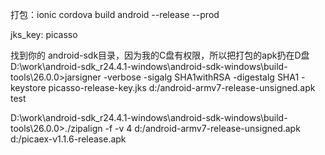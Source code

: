 
打包：ionic cordova build android --release --prod

jks_key: picasso

找到你的 android-sdk目录，因为我的C盘有权限，所以把打包的apk扔在D盘
D:\work\android-sdk_r24.4.1-windows\android-sdk-windows\build-tools\26.0.0>jarsigner -verbose -sigalg SHA1withRSA -digestalg SHA1 -keystore picasso-release-key.jks d:/android-armv7-release-unsigned.apk test

D:\work\android-sdk_r24.4.1-windows\android-sdk-windows\build-tools\26.0.0>./zipalign -f -v 4 d:/android-armv7-release-unsigned.apk d:/picaex-v1.1.6-release.apk